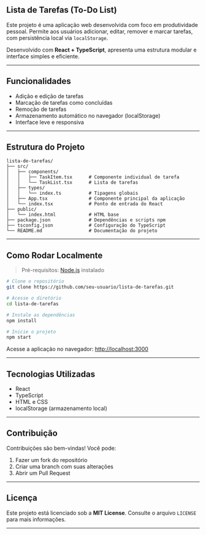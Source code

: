 
## Lista de Tarefas (To-Do List)

Este projeto é uma aplicação web desenvolvida com foco em produtividade pessoal.
Permite aos usuários adicionar, editar, remover e marcar tarefas, com persistência local via `localStorage`.

Desenvolvido com **React + TypeScript**, apresenta uma estrutura modular e interface simples e eficiente.

---

## Funcionalidades

* Adição e edição de tarefas
* Marcação de tarefas como concluídas
* Remoção de tarefas
* Armazenamento automático no navegador (localStorage)
* Interface leve e responsiva

---

## Estrutura do Projeto

```
lista-de-tarefas/
├── src/
│   ├── components/
│   │   ├── TaskItem.tsx      # Componente individual de tarefa
│   │   └── TaskList.tsx      # Lista de tarefas
│   ├── types/
│   │   └── index.ts          # Tipagens globais
│   ├── App.tsx               # Componente principal da aplicação
│   └── index.tsx             # Ponto de entrada do React
├── public/
│   └── index.html            # HTML base
├── package.json              # Dependências e scripts npm
├── tsconfig.json             # Configuração do TypeScript
└── README.md                 # Documentação do projeto
```

---

## Como Rodar Localmente

> Pré-requisitos: [Node.js](https://nodejs.org) instalado

```bash
# Clone o repositório
git clone https://github.com/seu-usuario/lista-de-tarefas.git

# Acesse o diretório
cd lista-de-tarefas

# Instale as dependências
npm install

# Inicie o projeto
npm start
```

Acesse a aplicação no navegador:
[http://localhost:3000](http://localhost:3000)

---

## Tecnologias Utilizadas

* React
* TypeScript
* HTML e CSS
* localStorage (armazenamento local)

---

## Contribuição

Contribuições são bem-vindas!
Você pode:

1. Fazer um fork do repositório
2. Criar uma branch com suas alterações
3. Abrir um Pull Request

---

## Licença

Este projeto está licenciado sob a **MIT License**.
Consulte o arquivo `LICENSE` para mais informações.

---
